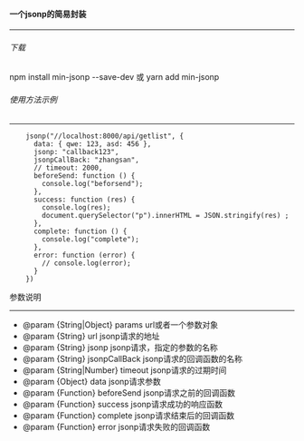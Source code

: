 #### 一个jsonp的简易封装
***
###### 下载
npm install min-jsonp --save-dev
或
yarn add min-jsonp
###### 使用方法示例
***
```
    jsonp("//localhost:8000/api/getlist", {
      data: { qwe: 123, asd: 456 },
      jsonp: "callback123",
      jsonpCallBack: "zhangsan",
      // timeout: 2000,
      beforeSend: function () {
        console.log("beforsend");
      },
      success: function (res) {
        console.log(res);
        document.querySelector("p").innerHTML = JSON.stringify(res) ;
      },
      complete: function () {
        console.log("complete");
      },
      error: function (error) {
        // console.log(error);
      }
    })
```
参数说明
***
 * @param {String|Object} params    url或者一个参数对象
 * @param {String} url    jsonp请求的地址
 * @param {String} jsonp    jsonp请求，指定的参数的名称
 * @param {String} jsonpCallBack    jsonp请求的回调函数的名称
 * @param {String|Number} timeout     jsonp请求的过期时间
 * @param {Object} data     jsonp请求参数
 * @param {Function} beforeSend     jsonp请求之前的回调函数
 * @param {Function} success    jsonp请求成功的响应函数
 * @param {Function} complete     jsonp请求结束后的回调函数
 * @param {Function} error    jsonp请求失败的回调函数
